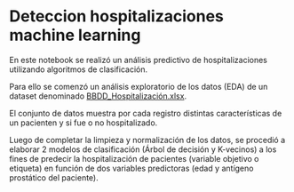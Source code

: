 # Deteccion hospitalizaciones machine learning

En este notebook se realizó un análisis predictivo de hospitalizaciones utilizando algoritmos de clasificación.

Para ello se comenzó un análisis exploratorio de los datos (EDA) de un dataset denominado [BBDD_Hospitalización.xlsx](https://github.com/scioffi96/Deteccion-hospitalizaciones-machine-learning/blob/main/BBDD_Hospitalizaci%C3%B3n.xlsx).

El conjunto de datos muestra por cada registro distintas características de un pacienten y si fue o no hospitalizado.

Luego de completar la limpieza y normalización de los datos, se procedió a elaborar 2 modelos de clasificación (Árbol de decisión y K-vecinos) a los fines de predecir la hospitalización de pacientes (variable objetivo o etiqueta) en función de dos variables predictoras (edad y antígeno prostático del paciente).
